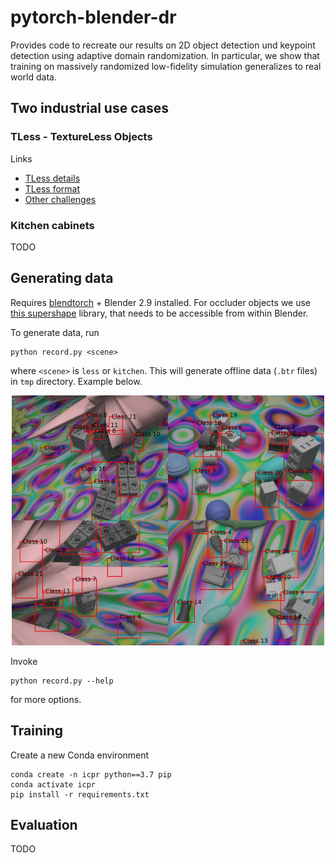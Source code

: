 # pytorch-blender-dr

Provides code to recreate our results on 2D object detection und keypoint detection using adaptive domain randomization. In particular, we show that training on massively randomized low-fidelity simulation generalizes to real world data.

## Two industrial use cases

### TLess - TextureLess Objects

Links
 - [TLess details](https://bop.felk.cvut.cz/datasets/#T-LESS)
 - [TLess format](https://github.com/thodan/bop_toolkit/blob/master/docs/bop_datasets_format.md)
 - [Other challenges](https://bop.felk.cvut.cz/challenges/)
 
### Kitchen cabinets

TODO

## Generating data
Requires [blendtorch](https://github.com/cheind/pytorch-blender) + Blender 2.9  installed. For occluder objects we use [this supershape](https://github.com/cheind/supershape) library, that needs to be accessible from within Blender.

To generate data, run 
```
python record.py <scene>
``` 
where `<scene>` is `less` or `kitchen`. This will generate offline data (`.btr` files) in `tmp` directory. Example below.

<p align="center">
  <img src="etc/tless.jpg" width="500">
</p>

Invoke
```
python record.py --help
``` 
for more options.

## Training

Create a new Conda environment
```
conda create -n icpr python==3.7 pip
conda activate icpr
pip install -r requirements.txt
```

## Evaluation
TODO